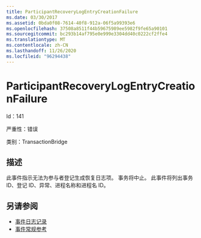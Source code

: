 ```yaml
---
title: ParticipantRecoveryLogEntryCreationFailure
ms.date: 03/30/2017
ms.assetid: 0bda0f08-7614-40f8-912a-06f5a99393e6
ms.openlocfilehash: 37508a8511f44b59675989ee5982f9fe65a90101
ms.sourcegitcommit: bc293b14af795e0e999e3304dd40c0222cf2ffe4
ms.translationtype: MT
ms.contentlocale: zh-CN
ms.lasthandoff: 11/26/2020
ms.locfileid: "96294438"
---
```

# <a name="participantrecoverylogentrycreationfailure"></a>ParticipantRecoveryLogEntryCreationFailure

Id：141  
  
 严重性：错误  
  
 类别：TransactionBridge  
  
## <a name="description"></a>描述  

 此事件指示无法为参与者登记生成恢复日志项。 事务将中止。 此事件将列出事务 ID、登记 ID、异常、进程名称和进程名 ID。  
  
## <a name="see-also"></a>另请参阅

- [事件日志记录](index.md)
- [事件常规参考](events-general-reference.md)
